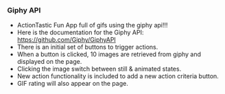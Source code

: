 
### Giphy API

* ActionTastic Fun App full of gifs using the giphy api!!!
* Here is the documentation for the Giphy API: https://github.com/Giphy/GiphyAPI
* There is an initial set of buttons to trigger actions.
* When a button is clicked, 10 images are retrieved from giphy and displayed on the page.
* Clicking the image switch between still & animated states.
* New action functionality is included to add a new action criteria button.
* GIF rating will also appear on the page.